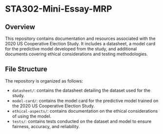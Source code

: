 # STA302-Mini-Essay-MRP

## Overview

This repository contains documentation and resources associated with the 2020 US Cooperative Election Study. It includes a datasheet, a model card for the predictive model developed from the study, and additional documents covering ethical considerations and testing methodologies.

## File Structure

The repository is organized as follows:

-   `datasheet/`: contains the datasheet detailing the dataset used for the study.
-   `model-card/`: contains the model card for the predictive model trained on the 2020 US Cooperative Election Study.
-   `ethical-aspects/`: contains documentation on the ethical considerations of using the model.
-   `tests/`: contains tests conducted on the dataset and model to ensure fairness, accuracy, and reliability.
